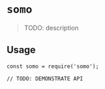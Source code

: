 # `somo`

> TODO: description

## Usage

```
const somo = require('somo');

// TODO: DEMONSTRATE API
```
